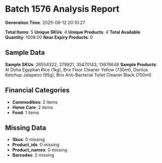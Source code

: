 # Batch 1576 Analysis Report

**Generation Time**: 2025-08-12 20:10:27

**Total Items**: 5
**Unique SKUs**: 4
**Unique Products**: 4
**Total Available Quantity**: 1008.00
**Near Expiry Products**: 0

## Sample Data
**Sample SKUs**: 26554322, 279821, 35470143, 13676648
**Sample Products**: Al Doha Egyptian Rice (1kg), Brix Floor Cleaner Yellow (730ml), Doritos Ketchup Jalapeno (95g), Brix Anti-Bacterial Toilet Cleaner Black (700ml)

## Financial Categories
- **Commodities**: 2 items
- **Home Care**: 2 items
- **Food**: 1 items

## Missing Data
- **Skus**: 0 missing
- **Product_ids**: 0 missing
- **Product_names**: 0 missing
- **Barcodes**: 2 missing
